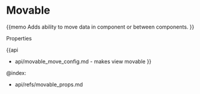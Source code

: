 Movable 
=============

{{memo Adds ability to move data in component or between components. }}





<div class='h2'>Properties</div>

{{api
- api/movable_move_config.md - makes view movable
}}





@index:
- api/refs/movable_props.md

